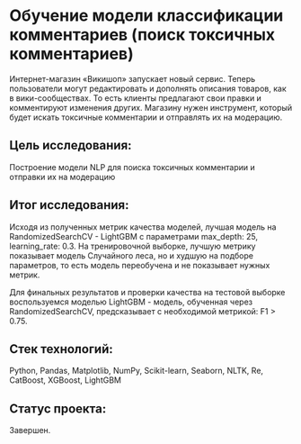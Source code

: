 # Обучение модели классификации комментариев (поиск токсичных комментариев)

Интернет-магазин «Викишоп» запускает новый сервис. Теперь пользователи могут редактировать и дополнять описания товаров, как в вики-сообществах. То есть клиенты предлагают свои правки и комментируют изменения других. Магазину нужен инструмент, который будет искать токсичные комментарии и отправлять их на модерацию.

## Цель исследования:

Построение модели NLP для поиска токсичных комментарии и отправки их на модерацию

## Итог исследования:

Исходя из полученных метрик качества моделей, лучшая модель на RandomizedSearchCV - LightGBM c параметрами max_depth: 25, learning_rate: 0.3. На тренировочной выборке, лучшую метрику показывает модель Случайного леса, но и худшую на подборе параметров, то есть модель переобучена и не показывает нужных метрик.

Для финальных результатов и проверки качества на тестовой выборке воспользуемся моделью LightGBM - модель, обученная через RandomizedSearchCV, предсказывает с необходимой метрикой: F1 > 0.75.

## Стек технологий:

Python, Pandas, Matplotlib, NumPy, Scikit-learn, Seaborn, NLTK, Re, CatBoost, XGBoost, LightGBM

## Статус проекта:

Завершен.
